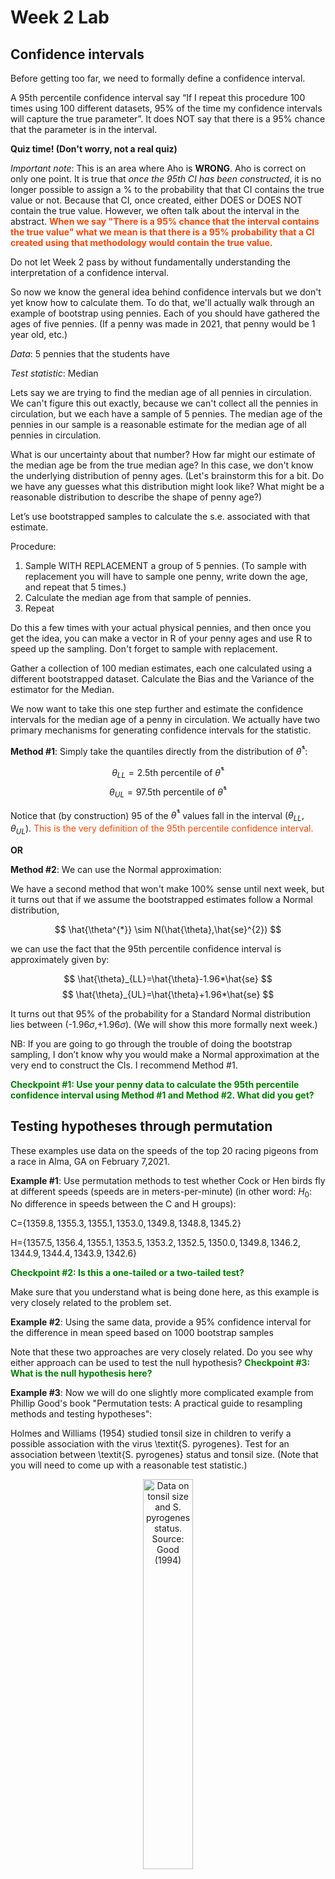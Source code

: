 Week 2 Lab
=============

Confidence intervals
-----------------------

Before getting too far, we need to formally define a confidence interval. 

A 95th percentile confidence interval say “If I repeat this procedure 100 times using 100 different datasets, 95% of the time my confidence intervals will capture the true parameter”. It does NOT say that there is a 95% chance that the parameter is in the interval.

**Quiz time! (Don't worry, not a real quiz)**

*Important note*: This is an area where Aho is **WRONG**. Aho is correct on only one point. It is true that *once the 95th CI has been constructed*, it is no longer possible to assign a $\%$ to the probability that that CI contains the true value or not. Because that CI, once created, either DOES or DOES NOT contain the true value. However, we often talk about the interval in the abstract. **<span style="color: orangered;">When we say "There is a 95$\%$ chance that the interval contains the true value" what we mean is that there is a 95$\%$ probability that a CI created using that methodology would contain the true value.</span>**

Do not let Week 2 pass by without fundamentally understanding the interpretation of a confidence interval. 

So now we know the general idea behind confidence intervals but we don't yet know how to calculate them. To do that, we'll actually walk through an example of bootstrap using pennies. Each of you should have gathered the ages of five pennies. (If a penny was made in 2021, that penny would be 1 year old, etc.)

*Data*: 5 pennies that the students have

*Test statistic*: Median

Lets say we are trying to find the median age of all pennies in circulation. We can't figure this out exactly, because we can't collect all the pennies in circulation, but we each have a sample of 5 pennies. The median age of the pennies in our sample is a reasonable estimate for the median age of all pennies in circulation. 

What is our uncertainty about that number? How far might our estimate of the median age be from the true median age? In this case, we don't know the underlying distribution of penny ages. (Let's brainstorm this for a bit. Do we have any guesses what this distribution might look like? What might be a reasonable distribution to describe the shape of penny age?) 

Let’s use bootstrapped samples to calculate the s.e. associated with that estimate.

Procedure: 
1. Sample WITH REPLACEMENT a group of 5 pennies. (To sample with replacement you will have to sample one penny, write down the age, and repeat that 5 times.)
2. Calculate the median age from that sample of pennies.
3. Repeat

Do this a few times with your actual physical pennies, and then once you get the idea, you can make a vector in R of your penny ages and use R to speed up the sampling. Don't forget to sample with replacement.

Gather a collection of 100 median estimates, each one calculated using a different bootstrapped dataset. Calculate the Bias and the Variance of the estimator for the Median.

We now want to take this one step further and estimate the confidence intervals for the median age of a penny in circulation. We actually have two primary mechanisms for generating confidence intervals for the statistic.

**Method #1**: Simply take the quantiles directly from the distribution of $\hat{\theta}^{*}$:

$$
\theta_{LL} = \mbox{2.5th percentile of } \hat{\theta}^{*}
$$
$$
\theta_{UL} = \mbox{97.5th percentile of } \hat{\theta}^{*}
$$

Notice that (by construction) 95$%$ of the $\hat{\theta}^{*}$ values fall in the interval $(\theta_{LL},\theta_{UL})$. <span style="color: orangered;">This is the very definition of the 95th percentile confidence interval.</span>

**OR** 

**Method #2**: We can use the Normal approximation:

We have a second method that won't make 100\% sense until next week, but it turns out that if we assume the bootstrapped estimates follow a Normal distribution, 

$$
\hat{\theta^{*}} \sim N(\hat{\theta},\hat{se}^{2})
$$

we can use the fact that the 95th percentile confidence interval is approximately given by:

$$
\hat{\theta}_{LL}=\hat{\theta}-1.96*\hat{se}
$$
$$
\hat{\theta}_{UL}=\hat{\theta}+1.96*\hat{se}
$$

It turns out that 95$\%$ of the probability for a Standard Normal distribution lies between (-1.96$\sigma$,+1.96$\sigma$). (We will show this more formally next week.) 

NB: If you are going to go through the trouble of doing the bootstrap sampling, I don’t know why you would make a Normal approximation at the very end to construct the CIs. I recommend Method #1.

**<span style="color: green;">Checkpoint #1: Use your penny data to calculate the 95th percentile confidence interval using Method #1 and Method #2. What did you get?</span>**

Testing hypotheses through permutation
------------------------------------

These examples use data on the speeds of the top 20 racing pigeons from a race in Alma, GA on February 7,2021. 

**Example #1**: Use permutation methods to test whether Cock or Hen birds fly at different speeds (speeds are in meters-per-minute) (in other word: $H_{0}$: No difference in speeds between the C and H groups):

C=$\{1359.8,1355.3,1355.1,1353.0,1349.8,1348.8,1345.2\}$

H=$\{1357.5,1356.4,1355.1,1353.5,1353.2,1352.5,1350.0,1349.8,1346.2,1344.9,1344.4,1343.9,1342.6\}$

**<span style="color: green;">Checkpoint #2: Is this a one-tailed or a two-tailed test?</span>**

Make sure that you understand what is being done here, as this example is very closely related to the problem set.


**Example #2**: Using the same data, provide a 95% confidence interval for the difference in mean speed based on 1000 bootstrap samples

Note that these two approaches are very closely related. Do you see why either approach can be used to test the null hypothesis? **<span style="color: green;">Checkpoint #3: What is the null hypothesis here?</span>**

**Example #3**: Now we will do one slightly more complicated example from Phillip Good's book "Permutation tests: A practical guide to resampling methods and testing hypotheses":

Holmes and Williams (1954) studied tonsil size in children to verify a possible association with the virus \textit{S. pyrogenes}. Test for an association between \textit{S. pyrogenes} status and tonsil size. (Note that you will need to come up with a reasonable test statistic.)

<div class="figure" style="text-align: center">
<img src="Table2categories.png" alt="Data on tonsil size and S. pyrogenes status. Source: Good (1994)" width="40%" />
<p class="caption">(\#fig:unnamed-chunk-1)Data on tonsil size and S. pyrogenes status. Source: Good (1994)</p>
</div>

Now lets consider the full dataset, where tonsil size is divided into three categories. How would we do the test now? **<span style="color: green;">Checkpoint #4: What is the new test statistic? (There are many options.)</span>** What 'labels' do you permute?

<div class="figure" style="text-align: center">
<img src="Table3categories.png" alt="Fill dataset on tonsil size and S. pyrogenes status. Source: Good (1994)" width="50%" />
<p class="caption">(\#fig:unnamed-chunk-2)Fill dataset on tonsil size and S. pyrogenes status. Source: Good (1994)</p>
</div>

Basics of bootstrap and jackknife
------------------------------------

To get started with bootstrap and jackknife techniques, we start by working through a very simple example. First we simulate some data


```r
x<-seq(0,9,by=1)
```

This will constutute our "data". Let's print the result of sampling with replacement to get a sense for it...


```r
table(sample(x,size=length(x),replace=T))
```

```
## 
## 4 6 7 8 
## 3 2 1 4
```

Now we will write a little script to take bootstrap samples and calculate the means of each of these bootstrap samples


```r
xmeans<-vector(length=1000)
for (i in 1:1000)
  {
  xmeans[i]<-mean(sample(x,replace=T))
  }
```

The actual number of bootstrapped samples is arbitrary *at this point* but there are ways of characterizing the precision of the bootstrap (jackknife-after-bootstrap) which might inform the number of bootstrap samples needed. *In practice*, people tend to pick some arbitrary but large number of bootstrap samples because computers are so fast that it is often easy to draw far more samples than are actually needed. When calculation of the statistic is slow (as might be the case if you are using the samples to construct a phylogeny, for example), then you would need to be more concerned with the number of bootstrap samples. 

First, lets just look at a histogram of the bootstrapped means and plot the actual sample mean on the histogram for comparison



```r
hist(xmeans,breaks=30,col="pink")
abline(v=mean(x),lwd=2)
```

<img src="Week-2-lab_files/figure-html/unnamed-chunk-6-1.png" width="672" />

Calculating bias and standard error
-----------------------------------

From these we can calculate the bias and standard deviation for the mean (which is the "statistic"):

$$
\widehat{Bias_{boot}} = \left(\frac{1}{k}\sum^{k}_{i=1}\theta^{*}_{i}\right)-\hat{\theta}
$$


```r
bias.boot<-mean(xmeans)-mean(x)
bias.boot
```

```
## [1] 0.0675
```

```r
hist(xmeans,breaks=30,col="pink")
abline(v=mean(x),lwd=5,col="black")
abline(v=mean(xmeans),lwd=2,col="yellow")
```

<img src="Week-2-lab_files/figure-html/unnamed-chunk-7-1.png" width="672" />

$$
\widehat{s.e._{boot}} = \sqrt{\frac{1}{k-1}\sum^{k}_{i=1}(\theta^{*}_{i}-\bar{\theta^{*}})^{2}}
$$


```r
se.boot<-sd(xmeans)
```

We can find the confidence intervals in two ways:

Method #1: Assume the bootstrap statistics are normally distributed


```r
LL.boot<-mean(xmeans)-1.96*se.boot #where did 1.96 come from?
UL.boot<-mean(xmeans)+1.96*se.boot
LL.boot
```

```
## [1] 2.817701
```

```r
UL.boot
```

```
## [1] 6.317299
```

Method #2: Simply take the quantiles of the bootstrap statistics


```r
quantile(xmeans,c(0.025,0.975))
```

```
##  2.5% 97.5% 
##   2.7   6.2
```

Let's compare this to what we would have gotten if we had used normal distribution theory. First we have to calculate the standard error:


```r
se.normal<-sqrt(var(x)/length(x))
LL.normal<-mean(x)-qt(0.975,length(x)-1)*se.normal
UL.normal<-mean(x)+qt(0.975,length(x)-1)*se.normal
LL.normal
```

```
## [1] 2.334149
```

```r
UL.normal
```

```
## [1] 6.665851
```

In this case, the confidence intervals we got from the normal distribution theory are too wide.

**<span style="color: green;">Checkpoint #6: Does it make sense why the normal distribution theory intervals are too wide?</span>** Because the original were were uniformly distributed, the data has higher variance than would be expected and therefore the standard error is higher than would be expected.

There are two packages that provide functions for bootstrapping, 'boot' and 'boostrap'. We will start by using the 'bootstrap' package, which was originally designed for Efron and Tibshirani's monograph on the bootstrap. 

To test the main functionality of the 'bootstrap' package, we will use the data we already have. The 'bootstrap' function requires the input of a user-defined function to calculate the statistic of interest. Here I will write a function that calculates the mean of the input values.


```r
library(bootstrap)
theta<-function(x)
  {
    mean(x)
  }
results<-bootstrap(x=x,nboot=1000,theta=theta)
results
```

```
## $thetastar
##    [1] 5.1 5.7 4.3 4.8 5.9 4.4 3.8 4.1 5.2 4.3 4.5 3.5 5.4 4.7 6.0 4.7 3.9 4.4
##   [19] 2.9 5.0 4.1 5.0 4.0 4.8 3.1 5.1 4.3 4.6 3.5 4.2 6.4 4.9 3.8 4.6 4.2 5.6
##   [37] 3.4 4.5 5.0 4.7 6.4 4.9 3.6 5.2 1.7 3.5 4.2 5.5 5.2 5.1 5.9 4.4 4.6 4.1
##   [55] 4.0 3.5 3.7 4.7 4.3 4.7 3.9 5.2 4.7 3.3 3.7 4.4 5.9 4.0 5.2 5.0 3.1 5.6
##   [73] 5.3 5.2 2.5 4.3 3.7 3.0 3.2 4.1 4.2 4.8 5.1 4.1 5.1 4.8 5.0 4.8 3.9 2.9
##   [91] 4.1 5.0 5.6 4.6 4.9 2.5 3.7 4.0 4.4 5.2 4.4 4.6 4.5 3.6 4.0 4.2 5.3 3.6
##  [109] 5.2 5.2 4.4 5.7 3.5 4.3 5.5 3.7 5.0 4.3 4.3 4.1 4.9 5.0 5.2 5.0 5.7 4.3
##  [127] 4.1 3.6 4.1 5.9 5.0 4.3 6.3 3.9 5.2 4.6 6.0 4.2 3.4 5.1 5.5 5.2 4.5 3.7
##  [145] 3.8 4.9 5.6 5.1 5.4 6.2 4.3 4.9 4.9 4.1 5.7 4.5 5.7 5.7 5.3 5.6 4.7 3.6
##  [163] 5.6 3.8 4.6 6.6 4.1 2.4 4.1 4.1 6.1 4.2 3.0 2.9 4.8 5.1 4.7 2.9 4.6 3.7
##  [181] 4.0 4.2 4.8 4.5 4.5 5.8 4.0 5.7 3.3 4.5 4.5 3.6 3.6 3.7 3.3 5.5 2.1 4.2
##  [199] 4.4 3.7 4.7 4.5 6.1 3.9 4.6 3.6 5.1 4.6 5.1 3.6 5.6 4.1 5.2 3.9 5.2 5.3
##  [217] 4.1 4.2 3.9 3.5 3.6 3.4 4.3 4.4 5.6 4.4 5.0 5.3 5.6 4.7 3.0 4.5 5.1 5.4
##  [235] 3.9 6.4 4.0 4.2 4.2 4.1 5.6 4.0 5.2 4.2 5.1 4.5 3.1 4.8 4.8 4.3 5.4 5.0
##  [253] 5.0 4.3 3.7 3.7 4.1 4.3 5.2 5.6 4.1 5.2 4.8 3.9 5.1 4.2 4.9 5.2 4.7 3.3
##  [271] 5.0 4.9 3.9 3.0 4.1 4.5 4.7 4.6 5.2 5.0 5.2 5.2 3.3 3.9 6.2 3.9 5.1 4.4
##  [289] 5.3 5.1 2.2 4.9 5.4 4.9 5.5 3.8 3.5 5.2 5.1 3.1 6.3 3.4 5.6 4.1 4.9 4.2
##  [307] 3.9 4.7 4.5 3.8 5.3 3.3 4.1 5.3 4.4 5.8 3.8 4.3 4.4 5.5 4.5 4.1 3.9 3.9
##  [325] 6.5 5.0 5.5 5.9 5.2 6.9 5.6 4.1 6.5 5.0 4.2 5.5 4.6 3.9 3.4 4.3 4.4 5.4
##  [343] 4.6 4.6 4.2 6.2 4.8 4.2 5.0 5.5 4.8 3.5 4.7 4.8 6.2 5.1 3.2 5.3 2.3 5.3
##  [361] 6.7 4.4 5.1 5.6 3.9 2.0 6.0 5.2 3.6 4.2 4.8 4.0 5.7 4.6 5.4 5.1 5.1 2.6
##  [379] 5.0 4.3 5.8 4.2 6.0 4.4 3.3 4.1 3.6 4.2 5.9 5.0 2.9 5.5 5.1 5.3 6.5 4.6
##  [397] 2.9 4.7 4.1 4.0 5.1 4.5 3.9 5.8 4.9 3.8 5.0 7.0 5.2 4.6 4.0 4.9 5.9 4.9
##  [415] 3.4 4.2 6.0 4.0 4.8 3.1 5.4 3.9 3.8 3.1 4.0 4.8 3.1 3.7 4.9 4.9 2.4 4.8
##  [433] 4.9 3.8 4.5 5.7 3.2 5.1 3.9 4.2 4.0 5.3 4.2 3.8 5.3 4.0 5.5 3.4 3.5 6.0
##  [451] 5.1 4.5 4.2 3.8 4.7 5.7 4.6 5.5 4.9 5.7 4.1 5.5 3.9 3.1 5.0 4.5 4.2 5.1
##  [469] 4.2 4.3 4.0 5.8 5.5 3.4 4.6 5.7 4.9 4.8 4.2 5.6 3.7 5.8 5.1 4.0 4.7 3.1
##  [487] 4.2 4.6 4.6 3.2 4.7 4.0 3.5 6.0 3.0 4.3 3.8 4.4 5.4 4.0 4.2 5.6 4.4 4.9
##  [505] 4.6 4.5 5.9 4.3 6.0 4.6 4.4 4.2 3.9 5.0 4.1 3.4 5.5 4.4 5.1 4.4 5.3 5.1
##  [523] 4.1 5.0 3.3 6.2 4.5 2.5 4.5 2.3 5.6 3.0 3.3 4.8 4.4 6.0 3.6 5.4 5.5 4.4
##  [541] 4.7 4.4 3.4 6.0 3.8 6.1 4.5 6.2 1.8 3.6 5.5 4.0 4.9 5.0 6.3 3.7 5.3 3.1
##  [559] 5.5 5.5 4.3 3.6 4.4 4.2 4.7 4.5 5.6 4.4 4.9 4.9 5.0 4.9 4.3 2.7 5.5 3.7
##  [577] 4.5 2.7 4.5 6.1 6.5 3.8 5.6 4.6 5.2 4.9 6.0 4.2 4.2 2.9 3.4 5.0 4.8 4.1
##  [595] 4.8 2.9 3.9 5.2 4.8 4.4 5.4 4.4 4.7 4.9 4.6 5.8 5.4 4.1 3.9 5.7 3.0 5.2
##  [613] 5.2 3.6 4.9 1.8 4.8 4.7 5.5 3.8 4.1 3.4 3.9 4.7 4.5 4.9 4.6 4.0 3.7 5.2
##  [631] 4.8 4.7 4.8 3.2 3.8 3.8 5.2 4.2 4.3 4.9 5.5 3.9 4.7 2.9 3.5 5.0 4.8 4.1
##  [649] 3.9 3.4 3.7 4.5 5.7 3.2 4.4 2.6 4.9 5.8 4.8 6.1 4.3 4.8 5.1 4.4 4.0 4.8
##  [667] 5.2 6.1 4.7 4.5 3.2 4.5 5.4 3.4 5.5 3.1 4.0 5.0 6.0 6.9 4.3 3.6 2.5 3.8
##  [685] 5.0 3.0 5.7 5.8 4.7 5.7 4.8 3.2 5.0 5.9 3.9 5.2 3.9 4.2 3.5 3.6 3.8 3.1
##  [703] 5.4 4.1 5.3 3.9 4.6 5.3 4.5 4.7 6.0 4.0 2.8 5.0 4.3 3.9 4.4 5.3 4.7 3.9
##  [721] 4.5 3.7 3.2 3.4 3.9 3.8 4.4 4.8 5.1 4.3 4.3 5.0 4.5 4.0 3.2 4.8 5.5 4.5
##  [739] 3.8 5.7 3.8 6.1 3.7 4.4 4.3 3.4 4.5 6.0 4.6 4.2 3.6 3.4 5.5 3.8 4.4 5.1
##  [757] 5.1 4.5 3.1 5.2 5.9 4.0 6.3 5.5 3.9 6.3 5.1 3.7 3.4 5.5 4.9 3.6 4.6 4.8
##  [775] 4.1 3.2 4.7 4.8 5.1 4.1 3.7 4.0 3.7 4.0 5.1 5.1 4.2 3.9 4.4 5.2 4.2 5.3
##  [793] 4.7 3.5 4.8 3.8 5.8 5.3 5.1 2.8 3.7 4.3 3.3 3.1 3.7 5.0 5.5 5.4 4.1 5.1
##  [811] 5.0 3.6 4.0 3.4 3.2 5.7 4.3 5.3 4.4 4.9 3.8 4.0 4.8 3.3 5.3 3.1 4.2 5.0
##  [829] 3.0 3.7 3.5 3.7 4.8 3.9 4.1 3.3 3.9 3.5 3.5 3.0 5.7 5.1 4.4 4.0 5.8 2.9
##  [847] 5.2 4.0 6.0 3.3 4.9 3.8 4.3 4.7 5.5 5.4 5.0 3.6 3.2 4.1 5.7 5.5 3.0 4.3
##  [865] 4.9 4.5 5.3 5.2 3.8 5.5 5.6 2.5 5.7 3.6 3.9 4.5 5.2 2.3 4.7 5.0 1.7 5.3
##  [883] 3.8 5.2 5.2 3.6 4.7 5.4 4.0 5.7 5.5 5.0 5.1 4.5 4.1 3.1 3.6 4.9 4.9 6.0
##  [901] 3.9 4.8 4.7 4.1 4.3 4.0 5.3 4.4 3.0 5.5 3.8 2.8 6.0 2.4 5.0 4.5 4.4 3.8
##  [919] 5.0 2.3 5.6 4.5 3.7 5.6 5.8 5.2 4.1 4.2 5.3 6.4 4.6 4.5 4.5 3.7 4.6 5.5
##  [937] 3.5 3.6 5.0 4.5 3.5 3.7 4.5 4.1 5.2 5.1 5.3 3.8 3.6 5.2 4.3 4.3 6.3 3.3
##  [955] 3.1 2.7 4.6 3.1 5.4 6.0 4.6 4.0 6.3 4.8 3.6 4.1 4.0 3.6 4.6 4.7 5.1 3.7
##  [973] 6.1 5.5 4.8 5.8 6.0 4.9 6.2 4.9 6.0 4.4 4.0 3.7 5.0 4.2 5.3 3.0 4.2 4.4
##  [991] 4.5 4.0 5.2 4.8 5.3 5.2 4.4 4.7 5.0 4.6
## 
## $func.thetastar
## NULL
## 
## $jack.boot.val
## NULL
## 
## $jack.boot.se
## NULL
## 
## $call
## bootstrap(x = x, nboot = 1000, theta = theta)
```

```r
quantile(results$thetastar,c(0.025,0.975))
```

```
##  2.5% 97.5% 
##   2.8   6.2
```

Notice that we get exactly what we got last time. This illustrates an important point, which is that the bootstrap functions are often no easier to use than something you could write yourself.

You can also define a function of the bootstrapped statistics (we have been calling this theta) to pull out immediately any summary statistics you are interested in from the bootstrapped thetas.

Here I will write a function that calculates the bias of my estimate of the mean (which is 4.5 [i.e. the mean of the number 0,1,2,3,4,5,6,7,8,9])


```r
bias<-function(x)
  {
  mean(x)-4.5
  }
results<-bootstrap(x=x,nboot=1000,theta=theta,func=bias)
results
```

```
## $thetastar
##    [1] 3.7 2.8 4.9 3.6 4.4 2.7 5.1 5.0 3.8 4.0 4.1 5.3 3.9 5.3 4.6 3.7 5.4 5.2
##   [19] 3.7 2.6 4.2 3.4 4.7 4.2 3.7 4.3 5.4 5.0 4.5 3.7 4.4 4.0 4.9 3.7 3.6 4.1
##   [37] 4.4 5.6 4.0 3.8 4.8 4.9 6.8 4.1 6.7 4.1 6.3 5.5 5.1 3.6 4.6 5.6 5.5 5.2
##   [55] 4.3 4.8 4.1 3.6 3.5 4.0 5.2 4.3 6.3 5.6 4.8 4.3 4.3 3.9 4.7 3.0 4.6 5.2
##   [73] 5.7 3.6 5.3 4.7 4.6 3.7 6.2 5.9 4.6 4.5 4.3 5.3 4.5 4.4 4.2 4.6 4.4 4.8
##   [91] 5.4 4.0 3.5 3.9 4.3 5.3 3.7 5.5 3.9 6.4 4.7 3.9 6.4 3.1 3.7 4.0 3.5 3.4
##  [109] 2.6 4.0 4.5 3.1 4.6 4.6 4.4 5.3 3.3 4.1 4.1 5.1 4.2 4.6 4.2 5.0 5.2 4.1
##  [127] 4.0 4.5 2.7 5.1 4.2 4.4 3.5 3.3 3.2 4.3 3.9 4.7 4.1 4.6 4.0 4.7 5.6 4.1
##  [145] 4.8 4.3 3.3 4.4 4.9 2.4 4.9 3.3 4.1 5.0 5.3 5.7 4.9 3.9 3.7 5.7 1.6 5.3
##  [163] 4.5 4.1 4.6 6.1 4.9 3.2 3.7 4.0 6.2 5.0 4.7 6.0 4.5 4.2 6.0 3.3 5.7 4.4
##  [181] 4.4 5.2 4.8 4.1 5.2 3.8 5.0 4.3 4.4 5.3 5.8 4.8 5.0 5.0 6.3 3.8 5.1 5.3
##  [199] 5.9 3.7 4.2 5.1 3.1 4.6 6.7 4.2 3.8 4.8 5.4 5.9 4.1 4.1 4.0 4.8 5.2 4.5
##  [217] 4.0 4.1 4.6 4.5 4.5 5.4 5.1 4.0 4.7 3.0 7.0 4.2 4.7 4.3 4.6 5.2 6.3 3.8
##  [235] 4.5 6.0 5.1 3.8 3.8 5.5 3.8 4.1 3.3 4.4 4.5 3.9 3.5 3.7 5.5 5.6 5.7 6.2
##  [253] 4.4 3.5 4.6 5.1 4.7 5.7 5.9 3.8 4.3 3.3 4.9 5.5 5.2 5.7 4.6 3.6 3.1 6.2
##  [271] 4.3 3.2 4.8 4.4 5.2 5.8 4.4 5.3 1.8 4.1 4.3 4.3 3.9 3.6 4.3 3.9 5.7 2.5
##  [289] 5.3 4.3 2.4 6.0 4.5 6.7 5.0 6.0 5.6 4.2 4.8 4.8 5.0 3.8 4.5 4.8 4.6 3.6
##  [307] 4.8 3.7 4.5 3.4 4.7 5.6 3.6 3.4 4.1 3.1 4.2 4.8 3.9 6.3 5.1 5.4 3.8 3.0
##  [325] 4.5 4.1 4.9 6.3 4.6 4.3 3.1 4.7 5.7 3.7 4.1 4.0 3.8 5.0 4.4 4.7 3.5 4.4
##  [343] 5.3 3.8 5.1 4.5 4.7 5.1 5.6 4.4 4.6 4.6 5.6 5.5 3.1 3.7 5.1 3.4 4.8 4.8
##  [361] 3.2 5.8 6.3 5.5 6.1 2.5 4.5 4.7 5.3 5.1 4.6 3.5 3.6 2.7 5.4 3.9 5.1 4.2
##  [379] 4.6 4.5 3.4 4.4 4.8 2.8 4.2 5.0 5.7 4.4 3.6 5.1 4.4 5.2 2.7 5.1 4.5 4.2
##  [397] 4.7 3.7 2.4 4.5 3.2 3.7 5.4 5.2 4.6 6.4 3.9 5.3 4.6 3.5 4.0 4.3 4.2 4.1
##  [415] 4.5 2.7 7.0 4.4 4.6 4.9 4.8 5.9 4.3 6.0 2.7 3.7 4.3 4.9 3.7 3.2 2.3 5.9
##  [433] 3.4 4.8 3.9 4.8 4.3 3.7 3.6 4.5 3.4 4.4 3.5 5.3 5.4 4.1 4.9 3.6 4.2 5.9
##  [451] 4.4 4.4 5.5 4.2 2.8 3.8 5.0 5.9 4.8 4.1 4.1 4.2 5.0 3.0 4.2 4.5 3.8 4.5
##  [469] 4.7 5.9 4.2 3.8 5.8 3.7 5.0 6.0 4.5 5.7 5.2 5.3 5.7 4.9 4.9 4.1 5.6 5.6
##  [487] 3.5 6.3 5.2 4.6 3.8 3.4 5.4 3.9 3.1 5.9 5.1 4.6 4.3 4.6 4.3 4.7 3.5 4.7
##  [505] 3.2 4.8 3.3 4.8 3.6 3.8 4.5 4.9 5.4 5.5 3.6 3.6 2.6 5.0 5.1 3.7 4.1 4.3
##  [523] 3.7 3.2 4.2 4.2 4.6 3.2 5.2 3.8 4.9 4.9 3.7 5.7 4.0 4.7 3.7 3.3 5.1 5.3
##  [541] 3.6 6.0 4.5 5.4 3.7 5.0 3.7 3.3 4.3 4.0 5.8 4.3 4.8 6.3 4.8 5.8 4.7 5.7
##  [559] 4.1 4.9 3.6 5.6 4.5 5.1 4.1 4.5 2.8 3.2 4.4 3.4 6.6 4.7 4.6 2.4 4.0 5.5
##  [577] 4.4 4.4 4.1 5.9 4.8 4.0 4.1 6.6 3.4 4.0 3.7 3.7 4.2 4.6 4.7 3.9 3.8 3.2
##  [595] 5.6 4.9 2.2 4.1 6.0 4.4 4.3 5.4 5.0 5.3 4.5 5.6 4.5 5.4 6.0 4.3 3.7 3.0
##  [613] 4.4 4.7 3.9 3.3 3.1 3.0 6.1 4.0 4.0 5.4 5.6 6.1 4.2 4.4 4.6 5.5 4.0 3.3
##  [631] 3.5 3.7 4.4 4.4 4.7 3.7 3.3 5.8 4.6 5.7 4.9 4.8 4.2 4.5 4.1 4.6 4.2 5.9
##  [649] 3.4 3.7 2.1 4.7 5.4 4.7 5.9 4.2 4.4 5.6 4.7 4.0 3.2 4.6 3.9 4.9 4.8 3.6
##  [667] 4.4 4.2 3.7 5.0 2.4 5.5 3.7 6.8 4.3 4.9 4.7 4.0 4.7 2.5 5.1 5.1 4.4 5.4
##  [685] 5.0 3.9 3.4 4.4 5.8 3.9 5.8 3.9 5.5 5.6 4.7 3.5 5.8 6.0 5.7 4.9 3.8 2.9
##  [703] 5.1 5.4 3.8 5.2 4.2 6.1 3.6 5.5 5.2 3.3 5.5 5.2 4.9 4.2 5.1 5.2 4.0 4.4
##  [721] 3.6 5.1 4.2 4.7 4.9 6.1 4.2 4.1 4.3 3.7 5.3 5.0 5.1 5.0 5.9 3.1 4.1 2.8
##  [739] 5.2 5.3 2.9 4.0 6.2 4.6 6.0 6.0 5.6 6.2 5.8 3.8 5.3 4.6 3.0 7.1 3.6 4.3
##  [757] 4.7 6.3 3.5 3.7 5.3 4.6 4.4 4.3 5.3 5.1 3.4 4.0 5.2 5.1 4.9 4.7 4.5 3.6
##  [775] 4.1 3.2 6.1 5.4 5.1 4.2 3.8 5.8 4.1 4.9 3.2 3.9 4.0 3.5 5.0 4.6 4.4 4.1
##  [793] 4.4 4.2 4.9 4.5 5.7 4.2 5.3 5.3 4.5 4.1 3.9 3.1 5.0 5.9 6.2 4.1 4.0 2.9
##  [811] 5.7 4.9 4.3 5.1 3.7 4.9 4.5 3.0 4.0 2.9 2.4 4.3 5.2 4.7 3.6 5.0 4.2 5.4
##  [829] 5.5 3.4 4.2 4.6 5.5 4.7 4.0 5.6 3.0 4.0 6.0 4.3 2.9 5.4 4.1 4.3 5.3 3.4
##  [847] 4.1 5.5 4.0 3.5 6.4 4.7 3.7 5.4 5.9 2.0 4.3 4.7 5.1 4.3 3.5 5.6 6.7 5.5
##  [865] 4.8 4.7 6.3 3.6 3.8 4.4 2.3 4.5 4.4 4.5 4.7 4.7 5.5 5.7 5.5 5.3 5.5 4.5
##  [883] 4.4 4.8 5.6 4.6 4.1 4.9 3.7 4.7 5.3 5.7 4.3 6.0 4.4 3.8 3.1 3.1 4.3 3.8
##  [901] 5.4 4.8 3.7 3.9 3.9 6.2 4.2 6.7 6.0 5.8 4.1 5.6 5.1 5.8 4.2 3.7 4.9 2.7
##  [919] 4.9 4.2 3.6 5.4 2.8 4.8 4.8 3.8 4.4 6.1 3.5 4.9 4.1 5.1 2.4 5.5 3.9 5.9
##  [937] 4.6 5.6 6.8 4.0 5.1 4.9 5.1 3.9 3.0 4.6 4.7 3.6 4.8 5.4 4.6 5.1 2.8 3.7
##  [955] 3.7 2.7 5.3 3.2 4.7 5.3 3.5 5.1 4.9 5.1 3.8 4.4 3.4 4.1 4.9 4.1 3.2 5.2
##  [973] 5.7 5.1 4.2 5.2 3.7 3.7 4.2 3.7 4.2 4.8 5.0 2.9 3.3 5.8 4.4 4.7 5.4 5.1
##  [991] 3.1 4.5 3.7 6.3 3.3 4.5 5.5 2.4 4.6 5.4
## 
## $func.thetastar
## [1] 0.0133
## 
## $jack.boot.val
##  [1]  0.497746479  0.428440367  0.355685131  0.153645833  0.005232558
##  [6] -0.020689655 -0.098498498 -0.271207430 -0.386235955 -0.545738636
## 
## $jack.boot.se
## [1] 0.9998375
## 
## $call
## bootstrap(x = x, nboot = 1000, theta = theta, func = bias)
```

Compare this to 'bias.boot' (our result from above). Why might it not be the same? Try running the same section of code several times. See how the value of the bias ($func.thetastar) jumps around? We should not be surprised by this because we can look at the jackknife-after-bootstrap estimate of the standard error of the function (in this case, that function is the bias) and we can see that it is not so small that we wouldn't expect some variation in these values.

Remember, everything we have discussed today are estimates. The statistic as applied to your data will change with new data, as will the standard error, the confidence intervals - everything! All of these values have sampling distributions and are subject to change if you repeated the procedure with new data.

Note that we can calculate any function of $\theta^{*}$. A simple example would be the 72nd percentile:


```r
perc72<-function(x)
  {
  quantile(x,probs=c(0.72))
  }
results<-bootstrap(x=x,nboot=1000,theta=theta,func=perc72)
results
```

```
## $thetastar
##    [1] 5.2 3.6 3.9 4.3 3.0 4.4 4.5 4.7 4.7 5.0 3.5 4.6 5.1 3.8 5.0 4.3 4.5 5.0
##   [19] 4.6 4.9 4.6 2.8 4.5 3.5 3.7 4.7 4.7 5.2 4.8 4.6 4.2 4.4 4.8 6.1 3.3 5.4
##   [37] 3.7 3.7 4.7 6.3 6.3 4.4 5.0 3.4 6.7 4.9 3.6 4.2 4.5 4.8 5.1 5.4 3.8 4.2
##   [55] 3.7 3.7 4.7 3.7 4.2 3.9 4.6 4.4 4.5 4.5 4.3 6.7 5.3 3.8 5.7 5.3 4.5 5.0
##   [73] 4.6 3.7 3.1 3.9 5.0 3.5 4.4 3.5 4.3 5.0 4.9 5.4 3.8 4.4 5.3 4.2 2.8 4.4
##   [91] 3.3 3.7 5.0 5.2 3.4 3.7 5.5 4.1 4.7 7.1 4.8 2.9 4.7 4.6 3.2 3.7 3.8 5.4
##  [109] 5.7 4.8 4.9 4.0 4.4 4.2 4.9 4.1 3.3 4.3 4.3 3.3 4.3 3.2 4.0 4.3 5.5 3.9
##  [127] 4.2 5.5 3.7 3.4 5.6 5.9 4.2 4.9 3.9 3.9 3.9 4.6 5.1 3.3 6.0 5.3 4.6 5.5
##  [145] 5.4 5.3 4.0 3.4 3.9 4.1 5.7 4.4 4.5 3.6 3.4 3.0 3.5 3.8 4.3 5.1 4.0 3.9
##  [163] 4.6 5.3 5.0 3.4 5.4 3.5 3.4 3.3 3.8 4.5 3.7 6.5 4.2 5.0 2.6 4.1 4.1 5.4
##  [181] 3.8 3.6 2.2 2.9 4.2 3.1 3.7 5.3 5.1 4.0 5.0 4.5 2.7 3.1 2.6 2.5 6.3 2.7
##  [199] 4.1 3.2 2.9 4.4 4.1 5.0 3.9 3.3 5.3 4.9 3.8 5.9 2.3 7.0 5.1 4.3 3.0 4.3
##  [217] 5.3 5.6 5.9 5.6 3.9 4.0 5.3 5.4 4.8 3.9 3.9 4.4 5.1 5.4 5.8 3.0 4.8 4.2
##  [235] 3.0 5.5 4.5 5.0 3.6 4.7 2.4 5.5 3.7 4.2 3.8 4.1 3.1 3.7 4.3 4.0 3.6 5.7
##  [253] 4.3 3.9 2.2 4.3 5.5 4.6 2.8 5.0 5.4 4.2 5.4 4.9 4.1 5.7 4.2 5.3 4.7 5.8
##  [271] 4.3 3.9 4.7 6.1 2.5 6.7 4.9 5.0 3.0 6.2 5.9 3.7 5.0 6.3 2.9 3.8 4.0 5.2
##  [289] 4.6 5.5 4.8 4.9 3.0 4.4 4.6 5.3 4.8 3.8 6.1 3.9 5.4 4.8 5.9 3.9 3.6 3.6
##  [307] 3.6 4.1 2.5 5.2 6.5 4.0 4.1 5.4 3.6 3.7 4.2 5.9 2.7 4.0 2.9 4.7 5.2 4.3
##  [325] 4.7 3.9 5.1 3.5 4.1 5.0 2.7 3.7 5.6 4.4 3.6 4.2 5.5 4.8 5.2 5.2 4.3 5.4
##  [343] 2.0 2.8 6.0 5.8 6.0 5.0 5.5 3.2 4.8 5.3 5.9 4.1 4.3 3.1 3.1 1.7 3.8 6.4
##  [361] 3.1 5.4 4.4 5.7 5.6 3.8 5.3 4.3 2.3 4.1 3.2 3.1 3.6 4.4 4.0 5.1 4.4 4.4
##  [379] 4.5 4.5 4.5 3.1 3.3 2.7 3.3 5.0 5.6 5.2 3.2 4.3 3.8 5.2 5.0 2.8 5.6 4.7
##  [397] 4.1 4.1 4.8 5.6 2.9 3.8 6.0 4.8 5.2 4.9 5.9 4.9 3.2 5.2 4.6 3.5 4.8 4.8
##  [415] 2.7 5.8 5.8 5.5 4.5 3.9 2.8 5.6 3.0 4.3 4.1 5.4 2.3 5.9 5.7 6.3 5.3 5.3
##  [433] 3.3 4.2 3.2 2.3 4.4 4.4 4.8 4.8 3.5 4.7 3.8 4.2 5.3 5.5 2.9 5.2 4.1 4.2
##  [451] 5.5 4.4 5.6 3.9 4.9 5.3 2.9 6.0 4.9 4.3 5.5 5.8 5.2 6.3 3.0 3.6 4.4 4.7
##  [469] 4.0 4.7 5.1 5.2 4.5 3.9 4.7 3.8 4.0 5.0 5.0 4.3 2.8 5.4 4.8 5.8 4.7 4.1
##  [487] 3.5 5.0 3.0 3.7 4.8 4.8 6.0 3.8 5.0 5.8 5.5 4.1 2.3 4.5 4.8 4.3 3.5 3.4
##  [505] 5.9 4.2 6.6 3.7 3.9 4.6 4.7 5.8 5.5 5.5 5.0 5.3 3.8 4.2 4.1 2.1 4.6 5.5
##  [523] 5.6 4.0 4.9 4.6 5.3 4.4 4.2 3.9 4.2 6.0 5.1 3.4 5.6 4.5 4.4 4.1 5.3 5.0
##  [541] 4.9 6.0 6.4 3.9 5.0 4.9 4.1 3.1 5.4 3.2 3.7 3.8 6.2 4.1 3.8 5.2 3.5 5.3
##  [559] 5.4 5.5 3.8 3.5 6.1 4.4 4.5 4.6 4.9 6.2 5.3 3.1 2.4 3.5 4.5 5.1 3.4 5.2
##  [577] 5.4 4.9 3.7 4.8 3.9 4.2 6.3 3.5 2.4 4.1 6.1 4.5 5.5 3.8 4.9 6.1 3.4 4.4
##  [595] 4.8 6.2 4.9 4.7 4.5 4.8 5.6 3.3 5.9 4.6 4.4 5.1 4.3 3.5 4.9 5.7 3.5 4.5
##  [613] 4.7 4.7 4.6 5.8 5.7 4.4 4.5 4.0 3.6 3.9 4.3 5.8 4.1 6.3 4.9 3.6 4.6 5.2
##  [631] 4.8 4.4 3.9 3.6 4.4 4.9 4.9 5.6 4.3 3.4 3.7 5.3 4.2 4.7 4.7 5.0 5.4 4.8
##  [649] 4.7 5.1 4.1 4.7 4.7 4.4 3.3 3.1 4.3 7.0 5.6 4.8 4.9 3.9 3.8 4.2 6.0 5.6
##  [667] 3.3 6.3 4.3 3.2 5.6 6.2 3.5 3.4 2.8 5.8 4.4 3.5 6.2 4.8 3.6 4.4 4.4 3.7
##  [685] 5.9 2.4 3.4 5.1 3.7 4.5 4.3 6.8 6.9 4.9 4.3 5.6 6.0 5.8 4.1 4.0 4.7 5.1
##  [703] 3.3 3.5 4.7 3.1 4.8 4.9 4.0 6.5 5.5 2.4 3.9 4.6 4.8 5.0 5.1 5.3 4.0 4.0
##  [721] 3.3 4.1 3.5 4.5 3.7 4.6 3.9 4.7 4.7 4.7 4.4 6.2 5.1 4.6 3.6 5.2 5.1 5.5
##  [739] 5.1 3.9 6.0 3.7 5.5 4.8 3.6 5.4 3.7 3.6 2.7 5.0 4.8 5.5 4.4 5.1 4.8 3.3
##  [757] 4.7 3.5 5.3 5.0 4.5 3.0 5.4 5.2 5.6 4.1 3.7 2.2 5.4 4.0 5.9 6.0 4.2 3.8
##  [775] 6.4 3.2 7.3 4.4 5.1 4.1 4.7 4.5 2.4 5.6 4.5 4.8 4.2 5.5 3.9 5.6 4.6 5.0
##  [793] 4.5 4.6 6.5 5.6 4.8 4.8 3.2 4.2 4.1 4.7 4.8 4.9 4.5 2.9 3.6 5.7 4.5 3.4
##  [811] 3.5 4.9 4.4 6.5 4.4 2.7 3.2 5.3 5.3 4.2 5.0 5.0 5.3 4.3 6.1 4.6 4.3 3.9
##  [829] 5.9 4.1 4.5 5.1 5.1 4.6 5.7 4.7 3.8 3.7 2.6 4.3 3.7 1.9 3.2 3.9 5.4 5.0
##  [847] 6.5 4.9 4.8 5.4 3.7 4.5 5.3 6.2 4.7 5.2 5.1 4.4 4.5 3.4 4.8 5.0 5.5 4.4
##  [865] 4.1 4.6 3.8 5.6 4.5 4.0 4.2 4.8 2.1 5.4 4.5 3.6 2.5 5.8 5.6 2.9 5.7 4.4
##  [883] 4.3 4.5 4.6 4.1 5.6 4.8 5.0 5.6 4.3 5.5 4.0 4.2 5.2 5.0 5.3 2.5 4.7 5.7
##  [901] 5.0 3.7 5.6 4.5 3.6 4.0 3.8 3.3 3.9 4.4 3.5 4.2 5.3 6.2 5.3 5.6 4.4 4.8
##  [919] 4.3 5.1 5.0 6.2 5.1 4.8 3.5 4.3 6.2 3.6 4.5 2.6 6.7 2.8 5.6 4.5 4.7 4.2
##  [937] 4.8 4.5 3.6 4.0 3.7 3.7 5.9 2.8 4.7 3.1 4.9 4.7 4.0 5.7 5.1 3.7 3.8 4.8
##  [955] 5.0 5.4 4.0 3.3 5.8 5.7 6.3 3.9 4.0 2.0 3.6 4.6 3.8 5.9 2.9 5.1 6.4 4.7
##  [973] 5.1 4.6 5.9 4.4 3.2 5.6 5.1 4.7 3.6 3.7 4.5 4.7 4.5 4.6 3.1 4.0 5.4 4.5
##  [991] 4.8 5.7 5.5 2.8 4.1 6.3 4.0 4.2 5.2 4.8
## 
## $func.thetastar
## 72% 
## 5.1 
## 
## $jack.boot.val
##  [1] 5.500 5.500 5.332 5.300 5.200 5.100 5.000 4.700 4.700 4.500
## 
## $jack.boot.se
## [1] 0.9999507
## 
## $call
## bootstrap(x = x, nboot = 1000, theta = theta, func = perc72)
```

On Tuesday we went over an example in which we bootstrapped the correlation coefficient between LSAT scores and GPA. To do that, we sampled pairs of (LSAT,GPA) data with replacement. Here is a little script that would do something like that using (X,Y) data that are independently drawn from the normal distribution


```r
xdata<-matrix(rnorm(30),ncol=2)
```

Everyone's data is going to be different. With such a small sample size, it would be easy to get a positive or negative correlation by random change, but on average across everyone's datasets, there should be zero correlation because the two columns are drawn independently.


```r
n<-15
theta<-function(x,xdata)
  {
  cor(xdata[x,1],xdata[x,2])
  }
results<-bootstrap(x=1:n,nboot=50,theta=theta,xdata=xdata) 
#NB: xdata is passed to the theta function, not needed for bootstrap function itself
```

Notice the parameters that get passed to the 'bootstrap' function are: (1) the indexes which will be sampled with replacement. This is different that the raw data but the end result is the same because both the indices and the raw data get passed to the function 'theta' (2) the number of bootrapped samples (in this case 50) (3) the function to calculate the statistic (4) the raw data.

Lets look at a histogram of the bootstrapped statistics $\theta^{*}$ and draw a vertical line for the statistic as applied to the original data.


```r
hist(results$thetastar,breaks=30,col="pink")
abline(v=cor(xdata[,1],xdata[,2]),lwd=2)
```

<img src="Week-2-lab_files/figure-html/unnamed-chunk-17-1.png" width="672" />

Parametric bootstrap
---------------------

Let's do one quick example of a parametric bootstrap. We haven't introduced distributions yet (except for the Gaussian, or Normal, distribution, which is the most familiar), so lets spend a few minutes exploring the Gamma distribution, just so we have it to work with for testing out parametric bootstrap. All we need to know is that the Gamma distribution is a continuous, non-negative distribution that takes two parameters, which we call "shape" and "rate". Lets plot a few examples just to see what a Gamma distribution looks like. (Note that the Gamma distribution can be parameterized by "shape" and "rate" OR by "shape" and "scale", where "scale" is just 1/"rate". R will allow you to use either (shape,rate) or (shape,scale) as long as you specify which you are providing.

<img src="Week-2-lab_files/figure-html/unnamed-chunk-18-1.png" width="672" />


Let's generate some fairly sparse data from a Gamma distribution


```r
original.data<-rgamma(10,3,5)
```

and calculate the skew of the data using the R function 'skewness' from the 'moments' package. 


```r
library(moments)
theta<-skewness(original.data)
head(theta)
```

```
## [1] 0.2250226
```

What is skew? Skew describes how assymetric a distribution is. A distribution with a positive skew is a distribution that is "slumped over" to the right, with a right tail that is longer than the left tail. Alternatively, a distribution with negative skew has a longer left tail. Here we are just using it for illustration, as a property of a distribution that you may want to estimate using your data.

Lets use 'fitdistr' to fit a gamma distribution to these data. This function is an extremely handy function that takes in your data, the name of the distribution you are fitting, and some starting values (for the estimation optimizer under the hood), and it will return the parameter values (and their standard errors). We will learn in a couple weeks how R is doing this, but for now we will just use it out of the box. (Because we generated the data, we happen to know that the data are gamma distributed. In general we wouldn't know that, and we will see in a second that our assumption about the shape of the data really does make a difference.)


```r
library(MASS)
fit<-fitdistr(original.data,dgamma,list(shape=1,rate=1))
```

```
## Warning in densfun(x, parm[1], parm[2], ...): NaNs produced
```

```r
# fit<-fitdistr(original.data,"gamma")
# The second version would also work.
fit
```

```
##      shape       rate   
##    7.900029   16.091809 
##  ( 3.460965) ( 7.278508)
```

Now lets sample with replacement from this new distribution and calculate the skewness at each step:


```r
results<-c()
for (i in 1:1000)
  {
  x.star<-rgamma(length(original.data),shape=fit$estimate[1],rate=fit$estimate[2])
  results<-c(results,skewness(x.star))
  }
head(results)
```

```
## [1]  0.75846867 -0.62630618 -0.01082540  0.02945749  0.75046601 -0.20735502
```

```r
hist(results,breaks=30,col="pink",ylim=c(0,1),freq=F)
```

<img src="Week-2-lab_files/figure-html/unnamed-chunk-22-1.png" width="672" />

Now we have the bootstrap distribution for skewness (the $\theta^{*}$ s), we can compare that to the equivalent non-parametric bootstrap:


```r
results2<-bootstrap(x=original.data,nboot=1000,theta=skewness)
results2
```

```
## $thetastar
##    [1]  5.530912e-01  3.286288e-01 -4.461000e-01  8.084286e-01 -5.164641e-01
##    [6]  3.847090e-01  5.646503e-02 -2.461702e-01  3.357087e-01  3.110428e-01
##   [11]  1.160432e-02  4.283633e-01  6.536365e-01  2.323094e-01  6.397578e-01
##   [16]  1.073095e-01  3.682988e-01  2.378789e-01 -1.118342e-02  7.836706e-01
##   [21]  1.345073e+00  1.380351e-01  5.090563e-01  1.321084e-01 -2.314058e-01
##   [26]  1.001034e-01  1.501489e-01  8.041303e-02  1.480597e-02 -9.068334e-01
##   [31]  8.249805e-01  1.599986e-01 -2.182746e-01  2.252214e-01 -2.484297e-02
##   [36] -2.707450e-01  4.775409e-01 -5.751607e-01  6.709003e-01  4.708097e-01
##   [41]  5.001185e-01  9.031287e-01  3.524562e-01  1.366168e-02  5.259988e-01
##   [46]  1.728448e+00  6.739752e-02 -1.147442e-01  6.784379e-01  6.601322e-01
##   [51] -1.106553e-01 -5.325301e-01  1.296900e+00  5.179036e-01  1.152029e-01
##   [56] -8.545467e-02  8.181719e-01  3.216332e-01  8.774133e-01  1.581788e-02
##   [61] -1.678065e-01  7.285383e-02  7.007687e-02 -8.846969e-01  1.709091e+00
##   [66]  4.218217e-02  5.590160e-01 -2.221006e-01 -1.950308e-01 -1.776047e-01
##   [71]  2.382247e-01  4.075920e-01 -2.759207e-01  2.042567e-01  5.609022e-01
##   [76]  2.268462e-01  2.216197e-01 -1.548355e-03 -8.200553e-01  5.930802e-01
##   [81]  9.329593e-02  2.954757e-01 -4.052416e-01 -1.682897e-01  4.063712e-01
##   [86] -1.194262e-01 -1.239100e-02 -9.116969e-02 -2.352475e-02  2.085565e-01
##   [91]  7.867988e-01 -2.181675e-01 -3.576336e-01  1.992601e-01  2.876784e-01
##   [96] -8.027906e-01 -2.734377e-01  5.939629e-01  3.920322e-02  5.363658e-02
##  [101]  4.692093e-01  3.182376e-01  6.316901e-01 -1.408678e-01  5.857523e-01
##  [106]  1.071316e+00  2.539137e+00 -4.646624e-01  6.398313e-01  1.709211e+00
##  [111] -3.785667e-01  5.389706e-01 -8.920489e-01 -8.241112e-02  2.362880e-01
##  [116] -2.254347e-01 -4.841720e-01 -1.561714e-01  7.757393e-01  4.004086e-01
##  [121]  1.302202e-01  4.596577e-01  4.325815e-01 -9.147264e-01 -6.619383e-01
##  [126]  1.741383e-01  3.098526e-01  9.630750e-01  7.076555e-01  4.664034e-01
##  [131]  3.979223e-01 -4.845961e-02  6.535631e-01 -6.046341e-01  3.665105e-01
##  [136]  4.298159e-01  6.202672e-01  1.250344e-01  4.681558e-01  7.915664e-01
##  [141] -2.993538e-01  2.273209e+00  6.921149e-01 -1.898862e-01  7.054307e-01
##  [146] -2.330190e-02  3.274733e-01  1.646456e+00 -1.000950e-01  3.708999e-01
##  [151]  1.298043e-01 -2.004132e-01  3.022600e-01  7.250878e-02  7.230326e-01
##  [156]  5.709586e-01 -2.601306e-01  5.371637e-01  2.964850e-01 -1.707113e-01
##  [161] -1.937045e+00  2.464254e-01 -1.832788e-01  6.859935e-01 -1.540325e-01
##  [166]  2.123733e-01  8.292855e-02  7.574804e-01  2.151228e-01 -7.594549e-01
##  [171]  2.433494e-01 -1.918017e-01 -1.191364e-01 -5.813943e-02  6.604182e-01
##  [176]  6.471579e-01  5.485386e-01  4.461097e-02 -8.374841e-03 -1.661044e-01
##  [181] -5.917156e-01  2.130739e-01  9.501177e-02  1.211664e-01  4.955735e-01
##  [186]  3.558226e-02  9.632368e-01 -1.445102e-01  4.647309e-01  1.131681e-01
##  [191]  3.423360e-01  1.830211e-01 -7.372395e-01  4.763487e-01  1.118494e+00
##  [196] -2.705802e-01  4.704842e-01 -1.217523e+00 -5.259229e-01 -2.956419e-01
##  [201]  3.024777e-01 -2.746714e-01  1.172248e-01  2.125580e-01  3.117731e-01
##  [206]  2.496220e-01  3.855148e-01  5.732438e-01  6.998245e-02  2.201989e-01
##  [211]  5.387441e-02  2.688085e-01  4.723383e-01 -1.149036e-01  2.510614e-02
##  [216]  1.214725e+00  5.680509e-02  7.739249e-02  4.292223e-01  1.969462e-01
##  [221]  6.181841e-01 -6.520811e-01  1.112658e-01  9.518815e-02  6.960061e-01
##  [226] -3.376301e-01  5.924044e-01 -1.035487e-01  4.696894e-01  3.202779e-01
##  [231]  1.120272e+00  8.259786e-01 -3.030088e-01  5.412257e-01  2.197561e-01
##  [236]  5.308025e-02  3.668832e-01  4.991112e-01  1.074881e+00 -3.949647e-01
##  [241]  3.148683e-04  2.897986e-01 -2.501424e-02  1.392335e+00  7.384111e-02
##  [246]  2.667309e-01 -1.414177e-01 -2.632171e-01  6.107967e-01 -2.587897e-01
##  [251] -2.429040e-01  2.593994e-01  3.731544e-02  9.406177e-02 -4.615107e-01
##  [256]  7.571590e-01  2.314330e-01  6.230308e-01  4.335272e-02  2.487153e-01
##  [261]  6.362664e-01  4.297053e-01  7.015642e-01 -1.224292e-01 -8.986324e-02
##  [266] -5.267927e-01  1.571870e-01  4.932399e-03 -1.002274e+00  4.735820e-01
##  [271] -1.015167e-01  2.192240e-01 -1.183242e-01  2.745344e-01 -1.623052e-01
##  [276] -1.280844e-02  6.202504e-02  9.649044e-01 -2.720207e-01  7.319249e-01
##  [281]  5.868374e-01  3.072219e-01 -2.227940e-01 -3.969144e-01  3.654791e-02
##  [286] -3.923649e-01  1.053407e-01  7.206964e-01  1.645956e-01  3.781689e-01
##  [291]  1.826822e-01 -4.806599e-01  6.006874e-01  5.414928e-01 -1.110636e+00
##  [296]  3.798014e-01  2.140348e-02  6.857833e-02  7.580904e-01  6.140320e-02
##  [301]  4.657681e-01 -1.686637e-02  1.418998e-01  3.589837e-01  7.990348e-01
##  [306] -1.273834e-01  8.790756e-01 -4.876814e-02  3.314323e-01  6.546182e-03
##  [311] -1.200730e-01  2.927640e-01  1.836391e-05  1.068799e-01  5.150837e-01
##  [316]  4.162354e-01  8.370185e-01  4.839595e-01 -1.520257e-01  1.023484e+00
##  [321]  2.269569e-01 -1.628851e-01  3.564829e-01  1.923939e-01 -1.012027e+00
##  [326] -6.946189e-01  5.094608e-01 -4.007803e-02  1.423038e-01  3.002368e-01
##  [331] -1.269855e+00 -3.151508e-01  6.608959e-01  4.075920e-01  8.782989e-02
##  [336] -9.149421e-02 -4.416187e-03 -6.594906e-01  2.914116e-01  3.566959e-01
##  [341] -6.144735e-01  5.409143e-01 -2.215719e-01 -9.035742e-02 -1.720486e-01
##  [346] -6.447529e-02  1.033560e-01 -9.159514e-01  4.220945e-01  8.515595e-01
##  [351] -8.930312e-01  2.988926e-01  3.410164e-01 -4.230833e-01  5.545823e-01
##  [356]  7.684894e-01  1.153878e+00 -2.655088e-01  1.053578e+00  8.590374e-01
##  [361]  2.237835e-01  4.488870e-01  1.017737e+00  1.204947e-01 -1.034381e+00
##  [366]  9.736007e-03  1.174840e+00  1.298303e-02 -4.591263e-01  6.874329e-01
##  [371]  6.392722e-01  5.759984e-01  3.552169e-01 -9.452835e-02  8.774815e-01
##  [376]  1.076425e-01 -4.289202e-02  2.742127e-01  5.415123e-01  5.689032e-01
##  [381] -1.080674e-01  7.666922e-01 -2.070372e-01  5.081953e-01  9.885095e-01
##  [386]  6.142812e-01 -1.801433e-01  5.499055e-01 -1.364529e-03  4.009845e-01
##  [391]  2.253153e-02 -3.498158e-02 -2.290519e-01 -3.523126e-01  5.313592e-01
##  [396]  1.418413e-01  6.669207e-01  2.875024e-01 -5.242146e-01 -2.149208e-01
##  [401] -2.843985e-01 -5.289124e-02 -1.289459e-01 -5.099919e-01 -7.120375e-03
##  [406]  3.265375e-01  7.122480e-01 -5.350355e-01 -3.738595e-01 -1.397992e-01
##  [411]  8.819364e-02  2.111001e-02  5.362154e-01 -3.748285e-01  4.090308e-01
##  [416] -8.565929e-01 -3.248412e-01 -3.676979e-01 -1.892605e-01 -1.728936e-01
##  [421] -5.771380e-01 -4.246640e-01  6.426855e-01 -6.144386e-01  8.887222e-01
##  [426]  1.918694e-01  8.181968e-02 -6.569954e-01  3.433283e-03 -1.027207e-01
##  [431] -1.592672e-01 -6.085666e-02  1.772757e-01 -6.030155e-01  2.515626e-02
##  [436] -4.441329e-01  6.831998e-01  2.801786e-01 -2.950408e-01  3.126727e-01
##  [441]  3.976548e-01  7.298015e-01  1.658432e+00  1.248834e-01 -1.816175e-01
##  [446] -1.656383e-01  3.626381e-01  6.948809e-02 -8.901841e-02  1.763972e-01
##  [451] -5.479197e-01  6.372573e-01 -3.725879e-01 -4.544787e-01  1.217471e-01
##  [456] -3.338218e-01  4.382923e-01  9.357877e-02  5.002029e-01  1.610592e+00
##  [461]  4.117871e-01  5.303994e-01  4.007290e-02  5.101984e-01  2.819868e-01
##  [466]  2.110234e-01  6.762042e-02 -6.448990e-01 -4.373248e-01 -1.222680e-01
##  [471] -7.047109e-01 -1.856440e-01  6.419765e-01  1.636408e-02  3.929486e-01
##  [476] -3.786658e-01  1.113106e-01  1.097033e+00  6.645429e-02  2.005759e-01
##  [481] -3.745783e-02  1.239195e+00 -7.143720e-01  4.779618e-01  4.499164e-03
##  [486] -1.365936e-01 -9.403579e-01  2.469949e-01  2.698743e-01  3.954640e-01
##  [491] -9.911280e-02  6.540737e-02  5.222481e-01  5.173134e-01  4.718621e-01
##  [496] -5.183233e-01 -3.733933e-01 -1.118105e+00  3.714528e-01  2.985451e-01
##  [501] -5.705943e-01  9.272587e-01  1.251484e+00  1.149890e-01  1.711592e+00
##  [506]  4.111864e-01  1.557124e-01  1.203279e+00  4.093278e-01 -2.336389e-02
##  [511]  2.097946e-01  1.275175e-01 -1.989189e-02  5.756308e-01  3.902390e-01
##  [516] -5.999508e-03 -7.901557e-01  1.434927e+00  1.101326e+00 -2.623441e-01
##  [521]  4.646278e-01  5.480641e-01 -1.793407e-01  3.318773e-01  1.136102e-01
##  [526]  3.323219e-01  3.457431e-01 -1.324731e-01 -3.795886e-01  5.247777e-01
##  [531] -6.211826e-01  6.582501e-01 -1.437240e-01 -9.089667e-01  3.055860e-01
##  [536]  2.738756e-01 -2.252061e-01 -1.944728e-01  9.867069e-02  7.979357e-01
##  [541]  1.645213e+00  1.498330e-01  4.074468e-02 -2.783234e-01  6.130922e-01
##  [546]  2.770515e-01  5.094124e-02  3.327207e-02  2.794365e-01  5.487599e-01
##  [551] -4.488756e-01 -5.325301e-01 -4.279693e-01  4.624858e-01  2.059351e-01
##  [556] -1.147442e-01 -4.247991e-01  2.058665e-01  6.855284e-01 -7.512582e-01
##  [561]  3.004238e-01  4.134349e-01  2.181114e-01 -1.846979e-01  1.689854e+00
##  [566]  2.813166e-01  4.472844e-01 -8.887132e-01 -3.593614e-01 -6.619471e-02
##  [571]  1.473072e-01  5.252457e-02  2.553133e-01  4.996285e-01  7.846846e-01
##  [576]  1.015511e-01 -6.918347e-01  1.317464e-01 -7.327292e-01  1.677212e-01
##  [581]  9.691223e-01 -6.604560e-03  4.622684e-02  8.195766e-01  1.554195e-01
##  [586]  1.127739e+00  3.005440e-01  8.474227e-02 -7.362408e-01 -3.140182e-01
##  [591]  9.828958e-01  2.298020e-02 -1.289027e-01  8.686031e-01 -2.705226e-01
##  [596]  4.993787e-01  1.728448e+00  1.670126e-01  1.019503e-01  5.477174e-01
##  [601]  4.657681e-01  2.038490e-01  1.044952e+00  8.063781e-01  2.321788e-01
##  [606]  3.275460e-02  6.304775e-01  3.282294e-01  3.187109e-01  3.104632e-01
##  [611] -7.472295e-01  1.560423e+00 -1.668163e-01 -8.368571e-01  9.705591e-01
##  [616] -3.653064e-01  3.435672e-02  3.304982e-02  2.047588e-01 -7.762964e-02
##  [621] -8.374841e-03  2.040464e-01  2.015478e-01  2.002293e-01  6.799649e-01
##  [626] -1.367337e-01  1.702585e-01  3.519611e-01  6.606217e-01 -8.525679e-01
##  [631]  1.141890e+00  2.382247e-01 -1.722517e-02  5.406569e-01  1.692713e+00
##  [636]  1.073240e+00 -5.993559e-01  8.713162e-02  1.774861e-01  6.181609e-01
##  [641] -2.376287e-01  5.077190e-02  8.335522e-01  2.582157e-01  1.436707e+00
##  [646]  1.935431e-02  1.447432e+00  1.025989e-01 -2.214820e+00  6.231408e-01
##  [651] -4.271704e-02  6.439605e-01  2.699703e-01 -1.654424e-01 -7.232470e-02
##  [656]  2.745344e-01  8.623808e-01  7.143532e-01  8.004030e-02 -1.333489e-01
##  [661] -2.191804e-01 -6.425888e-01 -8.137837e-02  3.629470e-01  8.557548e-01
##  [666] -1.149277e+00 -3.815429e-01  5.066973e-03  3.505385e-01  1.149313e+00
##  [671] -4.012294e-01  6.290842e-01  9.657932e-01  1.318334e+00 -2.579163e-01
##  [676]  1.482251e-01  4.084616e-01  8.652570e-02 -4.534738e-01  9.993312e-01
##  [681] -7.827507e-01  1.623023e-01 -4.732907e-02  1.454413e-01 -5.279838e-01
##  [686] -3.669577e-01  1.590269e-01 -1.537042e+00 -6.681361e-01 -5.361118e-01
##  [691] -1.001558e-01  6.877075e-01  8.207835e-01  1.092704e+00 -1.547436e-01
##  [696] -3.289536e-02 -4.411503e-02  9.353042e-02 -6.616402e-01  1.423791e+00
##  [701]  8.876934e-01 -1.009363e+00  6.462855e-01  6.067820e-01 -3.054268e-01
##  [706]  2.979911e-02 -3.106067e-01 -1.568542e-01  2.841473e-01 -9.806061e-01
##  [711]  1.326841e-01  7.010687e-01 -1.078815e-01  8.168374e-01  6.722711e-02
##  [716] -8.472875e-02 -8.232584e-01  1.500077e-01 -9.006867e-04 -8.511510e-03
##  [721]  4.068860e-01  3.300176e-01  4.677550e-01 -1.037910e+00 -9.385012e-01
##  [726] -4.414389e-01 -1.044967e+00 -2.942426e-01 -2.060353e-01  4.667936e-02
##  [731] -1.151733e-01 -8.007618e-02  5.144408e-01  1.723072e-01  2.023208e-01
##  [736]  2.649424e-01 -5.529065e-01  1.113106e-01  4.035483e-01  5.604531e-01
##  [741] -2.713280e-01  3.251402e-01  1.208661e+00  1.811567e-01  1.048064e+00
##  [746]  4.309575e-01  5.282258e-01  1.174840e+00 -9.144165e-01 -9.879859e-01
##  [751] -8.437361e-02 -1.621585e-02 -1.707684e-01  8.068820e-01  5.023775e-01
##  [756] -1.326102e-01  5.362152e-01 -2.435598e-01 -1.412999e+00 -2.576156e-01
##  [761] -2.846951e-01 -5.153247e-02 -3.392426e-01  5.416291e-02 -4.489001e-01
##  [766]  3.300671e-01  5.764054e-01  7.561251e-02 -3.856624e-01 -2.324132e-01
##  [771]  6.357919e-01  3.979613e-02  5.729768e-01 -1.481751e-01  5.382490e-01
##  [776]  1.028306e+00 -3.913418e-01  3.331571e-01  7.285590e-01  3.722982e-01
##  [781] -2.024795e-03 -1.478093e-01  6.672507e-01 -6.910356e-01  2.615815e-01
##  [786]  3.766549e-01  5.061339e-02  3.743098e-01 -1.548355e-03 -2.473112e-01
##  [791] -3.919433e-01  1.971016e-01  1.208676e+00  7.713069e-01  4.728458e-01
##  [796]  4.743457e-02  2.649565e-01 -2.569036e-01  6.146040e-01  2.900352e-01
##  [801] -1.307665e+00  1.494007e-01  5.747159e-01  9.037780e-01 -5.205401e-02
##  [806]  2.569018e-01  7.311529e-01  2.024387e-01  1.125400e-01  5.850843e-01
##  [811]  7.629178e-01  2.455431e-01  3.549798e-01  3.048031e-01  2.028849e-01
##  [816] -1.215805e-01  1.329389e-01  2.544330e-01  2.670119e-01  1.109091e-01
##  [821]  2.321788e-01 -1.876371e-01 -1.183860e-01 -2.420258e-01  1.058036e+00
##  [826]  5.505291e-01  9.417577e-02  3.510804e-01 -1.283429e-01 -4.997062e-01
##  [831]  9.878980e-02  6.244527e-01  7.977463e-01 -6.848677e-01 -4.843281e-01
##  [836]  3.319674e-01  4.684448e-01  5.016801e-01  2.306976e-02 -5.153247e-02
##  [841]  4.974297e-01 -2.826514e-01  1.788437e-01 -6.605075e-01  5.768286e-02
##  [846] -5.585486e-01 -4.334723e-02  5.387441e-02  2.747026e-01  6.603575e-02
##  [851]  2.078662e-01  1.366381e-01  4.722952e-01 -4.334723e-02 -8.539225e-01
##  [856] -1.174387e-02  2.220068e+00 -2.654790e-01  4.119313e-01  7.566655e-01
##  [861]  1.802353e+00 -2.135485e-01 -2.147370e-01  2.529758e-01 -7.824584e-01
##  [866]  2.636449e-01  1.717228e-01 -2.245893e-01  2.765426e-01 -2.135917e-02
##  [871] -3.847448e-01 -2.448801e-01  9.072227e-01 -4.341709e-01  2.290196e-01
##  [876]  4.597957e-01 -2.523813e-01 -2.823047e-01  8.550420e-01  3.464469e-01
##  [881]  2.969810e-01 -1.414593e-01  8.639869e-01  4.605516e-01  4.575397e-01
##  [886]  2.364511e-01  8.622463e-02  9.705338e-02  4.138981e-01  6.315830e-01
##  [891] -4.543142e-03  7.697025e-01  6.482304e-01  1.753845e-01  1.101889e-02
##  [896]  1.369583e-01  1.557579e-01 -3.815429e-01  9.815968e-01 -1.065875e-01
##  [901] -5.161483e-02  5.837864e-01 -7.644242e-02  1.634679e-01 -1.012825e-01
##  [906]  6.158271e-01  7.516511e-01  2.741023e-01  1.494433e-01  3.059819e-01
##  [911]  1.193691e+00  3.351345e-01  2.223116e-01 -5.680683e-01 -1.363522e-01
##  [916]  6.668134e-01  4.869924e-01  7.541676e-01 -6.626738e-01 -3.909174e-02
##  [921]  2.455177e-02  1.555423e-01  6.756516e-01  2.599114e-01 -7.098493e-03
##  [926] -2.367744e-01  1.275175e-01  1.210489e+00 -6.324946e-01  4.159965e-02
##  [931] -1.130990e-01  7.771115e-01 -7.644242e-02 -1.206027e-01 -2.149055e-01
##  [936] -5.581946e-01  1.843821e-01 -6.048233e-02  7.417582e-01 -6.174900e-01
##  [941]  6.474352e-01  6.331915e-01  7.150637e-01  2.043148e-01  3.356845e-03
##  [946]  3.923378e-01  3.436978e-01  4.408308e-01  4.817540e-01  4.783383e-02
##  [951]  1.013887e-01 -9.149421e-02 -1.007048e-01  2.774885e-01  1.376284e+00
##  [956]  2.584614e-01  7.491506e-01  1.675112e-02  5.714649e-01  4.681558e-01
##  [961] -3.198136e-01  1.272414e-01  7.503279e-02 -3.375184e-01  2.295065e-01
##  [966] -3.169437e-01 -4.334723e-02 -7.032696e-01  1.225804e+00  3.967988e-01
##  [971] -9.056488e-02  2.074706e-01 -5.566864e-01  2.559227e-01  2.819676e-03
##  [976]  2.170497e-01  3.701931e-01  4.462396e-02 -5.084764e-03  1.053198e+00
##  [981] -3.595366e-01 -5.717604e-01 -1.080016e-01  7.343254e-02 -9.019174e-01
##  [986] -6.936118e-02  9.314005e-01  1.189240e+00 -7.118186e-01  8.208429e-01
##  [991]  7.003882e-02 -7.197771e-01  5.291769e-02  3.745480e-01  8.968233e-01
##  [996]  2.641606e-01  5.540950e-01  3.769101e-01  8.931308e-01 -4.152659e-01
## 
## $func.thetastar
## NULL
## 
## $jack.boot.val
## NULL
## 
## $jack.boot.se
## NULL
## 
## $call
## bootstrap(x = original.data, nboot = 1000, theta = skewness)
```

```r
hist(results,breaks=30,col="pink",ylim=c(0,1),freq=F)
hist(results2$thetastar,breaks=30,border="purple",add=T,density=20,col="purple",freq=F)
```

<img src="Week-2-lab_files/figure-html/unnamed-chunk-23-1.png" width="672" />

What would have happened if we would have fit a normal distribution instead of a gamma distribution?


```r
fit2<-fitdistr(original.data,dnorm,start=list(mean=1,sd=1))
```

```
## Warning in densfun(x, parm[1], parm[2], ...): NaNs produced

## Warning in densfun(x, parm[1], parm[2], ...): NaNs produced

## Warning in densfun(x, parm[1], parm[2], ...): NaNs produced

## Warning in densfun(x, parm[1], parm[2], ...): NaNs produced

## Warning in densfun(x, parm[1], parm[2], ...): NaNs produced

## Warning in densfun(x, parm[1], parm[2], ...): NaNs produced

## Warning in densfun(x, parm[1], parm[2], ...): NaNs produced
```

```r
fit2
```

```
##       mean          sd    
##   0.49093968   0.16741999 
##  (0.05294285) (0.03742987)
```

```r
results.norm<-c()
for (i in 1:1000)
  {
  x.star<-rnorm(length(original.data),mean=fit2$estimate[1],sd=fit2$estimate[2])
  results.norm<-c(results.norm,skewness(x.star))
  }
head(results.norm)
```

```
## [1] -0.12323468 -0.29041917 -0.16995911  0.62345290 -0.36876699  0.03647254
```

```r
hist(results,breaks=30,col="pink",ylim=c(0,1),freq=F)
hist(results.norm,breaks=30,col="lightgreen",freq=F,add=T)
hist(results2$thetastar,breaks=30,border="purple",add=T,density=20,col="purple",freq=F)
```

<img src="Week-2-lab_files/figure-html/unnamed-chunk-24-1.png" width="672" />

All three methods (two parametric and one non-parametric) really do give different distributions for the bootstrapped statistic, so the choice of which method is best depends a lot on the situation, how much data you have, and what you might already know about the underlying distribution.

Jackknifing is just as easy at bootstrapping. Here we will do a trivial example for illustration. We will write a little function for the mean even though you could put the function in directly with 'jackknife(x,mean)'


```r
theta<-function(x)
  {
  mean(x)
  }
x<-seq(0,9,by=1)
results<-jackknife(x=x,theta=theta)
results
```

```
## $jack.se
## [1] 0.9574271
## 
## $jack.bias
## [1] 0
## 
## $jack.values
##  [1] 5.000000 4.888889 4.777778 4.666667 4.555556 4.444444 4.333333 4.222222
##  [9] 4.111111 4.000000
## 
## $call
## jackknife(x = x, theta = theta)
```

**<span style="color: green;">Checkpoint #7: Why do we not have to tell the 'jackknife' function how many replicates to do?</span>**

Let's compare this with what we would have obtained from bootstrapping


```r
results2<-bootstrap(x,1000,theta)
mean(results2$thetastar)-mean(x)  #this is the bias
```

```
## [1] -0.0119
```

```r
sd(results2$thetastar)  #the standard deviation of the theta stars is the SE of the statistic (in this case, the mean)
```

```
## [1] 0.917142
```


Everything we have done to this point used the R package 'bootstrap' - now lets compare that with the R package 'boot'. To avoid any confusion (a.k.a. masking) between the two packages, I recommend detaching the bootstrap package from the workspace with


```r
detach("package:bootstrap")
```


The 'boot' package is now recommended over the 'bootstrap' package, but they give the same answers and to some extent it is personal preference which one prefers to use.

We will still use the mean as the statistic of interest, but we will have to write a new function for it because the syntax of the 'boot' package is slightly different:


```r
library(boot)
theta<-function(x,index)
  {
  mean(x[index])
  }
boot(x,theta,R=999)
```

```
## 
## ORDINARY NONPARAMETRIC BOOTSTRAP
## 
## 
## Call:
## boot(data = x, statistic = theta, R = 999)
## 
## 
## Bootstrap Statistics :
##     original       bias    std. error
## t1*      4.5 -0.004904905   0.9142635
```

One of the main advantages to the 'boot' package over the 'bootstrap' package is the nicer formatting of the output.

Going back to our original code, lets see how we could reproduce all of these numbers:


```r
table(sample(x,size=length(x),replace=T))
```

```
## 
## 1 2 4 5 7 
## 2 1 3 3 1
```

```r
xmeans<-vector(length=1000)
for (i in 1:1000)
  {
  xmeans[i]<-mean(sample(x,replace=T))
  }
mean(x)
```

```
## [1] 4.5
```

```r
bias<-mean(xmeans)-mean(x)
se.boot<-sd(xmeans)
bias
```

```
## [1] 0.0139
```

```r
se.boot
```

```
## [1] 0.8828569
```

Why do our numbers not agree exactly with those of the boot package? This is because our estimates of bias and standard error are just estimates, and they carry with them their own uncertainties. That is one of the reasons we might bother doing jackknife-after-bootstrap.

The 'boot' package has a LOT of functionality. If we have time, we will come back to some of these more complex functions later in the semester as we cover topics like regression and glm.

